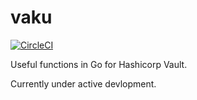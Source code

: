 # vaku
[![CircleCI](https://circleci.com/gh/Lingrino/vaku/tree/master.svg?style=svg)](https://circleci.com/gh/Lingrino/vaku/tree/master)

Useful functions in Go for Hashicorp Vault.

Currently under active devlopment.
